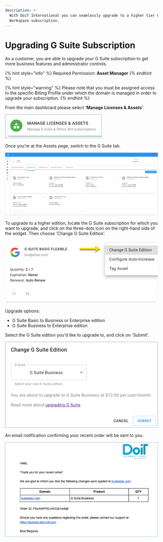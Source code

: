 ```yaml
---
description: >-
  With DoiT International you can seamlessly upgrade to a higher tier G Suite or
  Workspace subscription.
---
```


# Upgrading G Suite Subscription

As a customer, you are able to upgrade your G Suite subscription to get more business features and administrator controls. 

{% hint style="info" %}
Required Permission: **Asset Manager**
{% endhint %}

{% hint style="warning" %}
Please note that you must be assigned access to the specific Billing Profile under which the domain is managed in order to upgrade your subscription.
{% endhint %}

From the main dashboard please select '**Manage Licenses & Assets**'.

![](../.gitbook/assets/new-manage-licenses-2-%20%281%29%20%281%29.png)

Once you're at the Assets page, switch to the G Suite tab.

![](../.gitbook/assets/g-suite%20%282%29%20%282%29%20%281%29.png)

To upgrade to a higher edition, locate the G Suite subscription for which you want to upgrade, and click on the three-dots icon on the right-hand side of the widget. Then choose 'Change G Suite Edition'.

![](../.gitbook/assets/change-g-suite-edition.png)

Upgrade options:

* G Suite Basic to Business or Enterprise edition
* G Suite Business to Enterprise edition

Select the G Suite edition you'd like to upgrade to, and click on 'Submit'.

![](../.gitbook/assets/g-suite-business.png)

An email notification confirming your recent order will be sent to you.

![](../.gitbook/assets/upgrade-g-suite-email.png)

